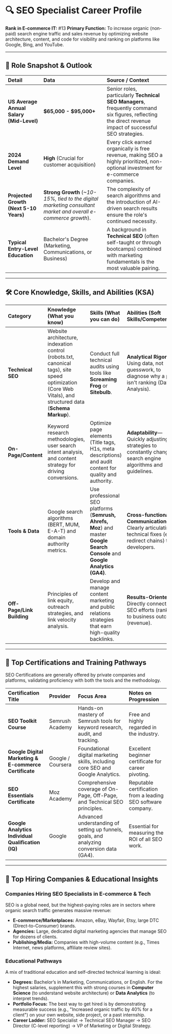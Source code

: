 # 🔍 SEO Specialist Career Profile

**Rank in E-commerce IT:** #13
**Primary Function:** To increase organic (non-paid) search engine traffic and sales revenue by optimizing website architecture, content, and code for visibility and ranking on platforms like Google, Bing, and YouTube.

---

## 💼 Role Snapshot & Outlook

| Detail | Data | Source / Context |
| :--- | :--- | :--- |
| **US Average Annual Salary (Mid-Level)** | **$65,000 - $95,000+** | Senior roles, particularly **Technical SEO Managers**, frequently command six figures, reflecting the direct revenue impact of successful SEO strategies. |
| **2024 Demand Level** | **High** (Crucial for customer acquisition) | Every click earned organically is free revenue, making SEO a highly prioritized, non-optional investment for e-commerce companies. |
| **Projected Growth (Next 5-10 Years)** | **Strong Growth** (*~10-15%, tied to the digital marketing consultant market and overall e-commerce growth*). | The complexity of search algorithms and the introduction of AI-driven search results ensure the role's continued necessity. |
| **Typical Entry-Level Education** | Bachelor's Degree (Marketing, Communications, or Business) | A background in **Technical SEO** (often self-taught or through bootcamps) combined with marketing fundamentals is the most valuable pairing. |

---

## 🛠️ Core Knowledge, Skills, and Abilities (KSA)

| Category | Knowledge (What you know) | Skills (What you can do) | Abilities (Soft Skills/Competencies) |
| :--- | :--- | :--- | :--- |
| **Technical SEO** | Website architecture, indexation control (robots.txt, canonical tags), site speed optimization (Core Web Vitals), and structured data (**Schema Markup**). | Conduct full technical audits using tools like **Screaming Frog** or **Sitebulb**. | **Analytical Rigor**—Using data, not guesswork, to diagnose why a page isn't ranking (Data Analysis). |
| **On-Page/Content** | Keyword research methodologies, user search intent analysis, and content strategy for driving conversions. | Optimize page elements (Title tags, H1s, meta descriptions) and audit content for quality and authority. | **Adaptability**—Quickly adjusting strategies to constantly changing search engine algorithms and guidelines. |
| **Tools & Data** | Google search algorithms (BERT, MUM, E-A-T) and domain authority metrics. | Use professional SEO platforms (**Semrush, Ahrefs, Moz**) and master **Google Search Console** and **Google Analytics (GA4)**. | **Cross-functional Communication**—Clearly articulating technical fixes (e.g., redirect chains) to developers. |
| **Off-Page/Link Building**| Principles of link equity, outreach strategies, and link velocity analysis. | Develop and manage content marketing and public relations strategies that earn high-quality backlinks. | **Results-Oriented**—Directly connecting SEO efforts (rankings) to business outcomes (revenue). |

---

## 🏅 Top Certifications and Training Pathways

SEO Certifications are generally offered by private companies and platforms, validating proficiency with both the tools and the methodology.

| Certification Title | Provider | Focus Area | Notes on Progression |
| :--- | :--- | :--- | :--- |
| **SEO Toolkit Course** | Semrush Academy | Hands-on mastery of Semrush tools for keyword research, audit, and tracking. | Free and highly regarded in the industry. |
| **Google Digital Marketing & E-commerce Certificate** | Google / Coursera | Foundational digital marketing skills, including core SEO and Google Analytics. | Excellent beginner certificate for career pivoting. |
| **SEO Essentials Certificate** | Moz Academy | Comprehensive coverage of On-Page, Off-Page, and Technical SEO principles. | Reputable certification from a leading SEO software company. |
| **Google Analytics Individual Qualification (IQ)** | Google | Advanced understanding of setting up funnels, goals, and analyzing conversion data (GA4). | Essential for measuring the ROI of all SEO work. |

---

## 🏢 Top Hiring Companies & Educational Insights

### Companies Hiring SEO Specialists in E-commerce & Tech

SEO is a global need, but the highest-paying roles are in sectors where organic search traffic generates massive revenue:

* **E-commerce/Marketplaces:** Amazon, eBay, Wayfair, Etsy, large DTC (Direct-to-Consumer) brands.
* **Agencies:** Large, dedicated digital marketing agencies that manage SEO for dozens of clients.
* **Publishing/Media:** Companies with high-volume content (e.g., Times Internet, news platforms, affiliate review sites).

### Educational Pathways

A mix of traditional education and self-directed technical learning is ideal:

* **Degrees:** Bachelor’s in Marketing, Communications, or English. For the highest salaries, supplement this with strong courses in **Computer Science** (to understand website architecture) or **Data Analytics** (to interpret trends).
* **Portfolio Focus:** The best way to get hired is by demonstrating measurable success (e.g., "Increased organic traffic by 40% for a client") on your own website, side project, or a past internship.
* **Career Ladder:** SEO Specialist -> Technical SEO Manager -> SEO Director (C-level reporting) -> VP of Marketing or Digital Strategy.
